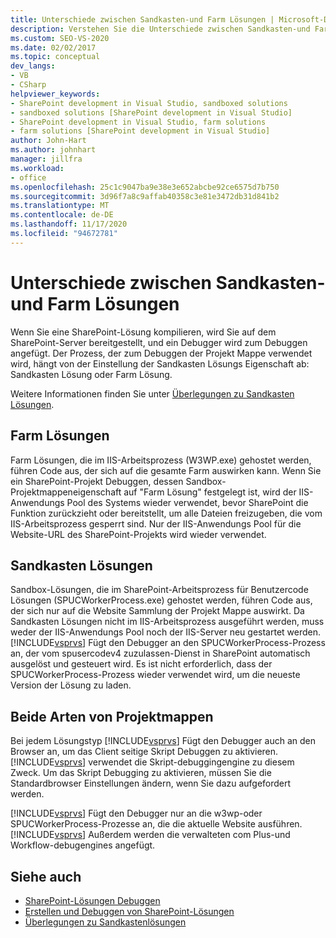```yaml
---
title: Unterschiede zwischen Sandkasten-und Farm Lösungen | Microsoft-Dokumentation
description: Verstehen Sie die Unterschiede zwischen Sandkasten-und Farm Lösungen. Erfahren Sie, wie Visual Studio das Debuggen mit beiden Projektmappen angeht.
ms.custom: SEO-VS-2020
ms.date: 02/02/2017
ms.topic: conceptual
dev_langs:
- VB
- CSharp
helpviewer_keywords:
- SharePoint development in Visual Studio, sandboxed solutions
- sandboxed solutions [SharePoint development in Visual Studio]
- SharePoint development in Visual Studio, farm solutions
- farm solutions [SharePoint development in Visual Studio]
author: John-Hart
ms.author: johnhart
manager: jillfra
ms.workload:
- office
ms.openlocfilehash: 25c1c9047ba9e38e3e652abcbe92ce6575d7b750
ms.sourcegitcommit: 3d96f7a8c9affab40358c3e81e3472db31d841b2
ms.translationtype: MT
ms.contentlocale: de-DE
ms.lasthandoff: 11/17/2020
ms.locfileid: "94672781"
---
```

# <a name="differences-between-sandboxed-and-farm-solutions"></a>Unterschiede zwischen Sandkasten-und Farm Lösungen
  Wenn Sie eine SharePoint-Lösung kompilieren, wird Sie auf dem SharePoint-Server bereitgestellt, und ein Debugger wird zum Debuggen angefügt. Der Prozess, der zum Debuggen der Projekt Mappe verwendet wird, hängt von der Einstellung der Sandkasten Lösungs Eigenschaft ab: Sandkasten Lösung oder Farm Lösung.

 Weitere Informationen finden Sie unter [Überlegungen zu Sandkasten Lösungen](../sharepoint/sandboxed-solution-considerations.md).

## <a name="farm-solutions"></a>Farm Lösungen
 Farm Lösungen, die im IIS-Arbeitsprozess (W3WP.exe) gehostet werden, führen Code aus, der sich auf die gesamte Farm auswirken kann. Wenn Sie ein SharePoint-Projekt Debuggen, dessen Sandbox-Projektmappeneigenschaft auf "Farm Lösung" festgelegt ist, wird der IIS-Anwendungs Pool des Systems wieder verwendet, bevor SharePoint die Funktion zurückzieht oder bereitstellt, um alle Dateien freizugeben, die vom IIS-Arbeitsprozess gesperrt sind. Nur der IIS-Anwendungs Pool für die Website-URL des SharePoint-Projekts wird wieder verwendet.

## <a name="sandboxed-solutions"></a>Sandkasten Lösungen
 Sandbox-Lösungen, die im SharePoint-Arbeitsprozess für Benutzercode Lösungen (SPUCWorkerProcess.exe) gehostet werden, führen Code aus, der sich nur auf die Website Sammlung der Projekt Mappe auswirkt. Da Sandkasten Lösungen nicht im IIS-Arbeitsprozess ausgeführt werden, muss weder der IIS-Anwendungs Pool noch der IIS-Server neu gestartet werden. [!INCLUDE[vsprvs](../sharepoint/includes/vsprvs-md.md)] Fügt den Debugger an den SPUCWorkerProcess-Prozess an, der vom spusercodev4 zuzulassen-Dienst in SharePoint automatisch ausgelöst und gesteuert wird. Es ist nicht erforderlich, dass der SPUCWorkerProcess-Prozess wieder verwendet wird, um die neueste Version der Lösung zu laden.

## <a name="either-type-of-solution"></a>Beide Arten von Projektmappen
 Bei jedem Lösungstyp [!INCLUDE[vsprvs](../sharepoint/includes/vsprvs-md.md)] Fügt den Debugger auch an den Browser an, um das Client seitige Skript Debuggen zu aktivieren. [!INCLUDE[vsprvs](../sharepoint/includes/vsprvs-md.md)] verwendet die Skript-debuggingengine zu diesem Zweck. Um das Skript Debugging zu aktivieren, müssen Sie die Standardbrowser Einstellungen ändern, wenn Sie dazu aufgefordert werden.

 [!INCLUDE[vsprvs](../sharepoint/includes/vsprvs-md.md)] Fügt den Debugger nur an die w3wp-oder SPUCWorkerProcess-Prozesse an, die die aktuelle Website ausführen. [!INCLUDE[vsprvs](../sharepoint/includes/vsprvs-md.md)] Außerdem werden die verwalteten com Plus-und Workflow-debugengines angefügt.

## <a name="see-also"></a>Siehe auch
- [SharePoint-Lösungen Debuggen](../sharepoint/debugging-sharepoint-solutions.md)
- [Erstellen und Debuggen von SharePoint-Lösungen](../sharepoint/building-and-debugging-sharepoint-solutions.md)
- [Überlegungen zu Sandkastenlösungen](../sharepoint/sandboxed-solution-considerations.md)

